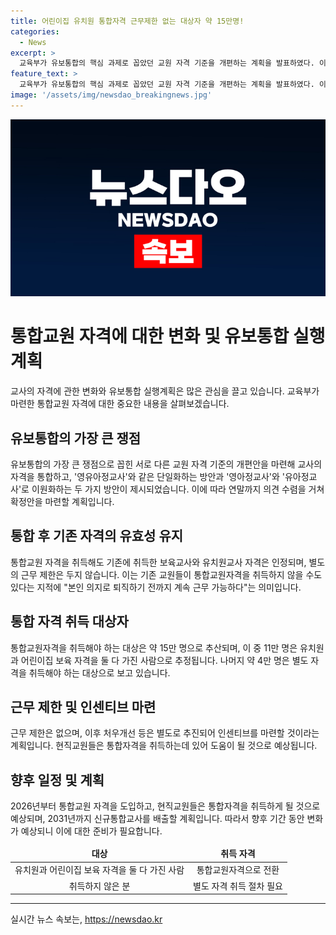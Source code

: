 ```yaml
---
title: 어린이집 유치원 통합자격 근무제한 없는 대상자 약 15만명!
categories:
  - News
excerpt: >
  교육부가 유보통합의 핵심 과제로 꼽았던 교원 자격 기준을 개편하는 계획을 발표하였다. 이에 따라, 통합교원 자격을 획득하지 않더라도 기존 보육교사와 유치원교사 자격은 유지된 채 근무 가능하며, 근무 제한은 없다. 이에 대한 인센티브와 처우개선은 별도로 추진될 예정이다. 이러한 변화는 2026년부터 시행될 예정이며, 2031년까지 신규통합교사를 양성하는 계획이다.
feature_text: >
  교육부가 유보통합의 핵심 과제로 꼽았던 교원 자격 기준을 개편하는 계획을 발표하였다. 이에 따라, 통합교원 자격을 획득하지 않더라도 기존 보육교사와 유치원교사 자격은 유지된 채 근무 가능하며, 근무 제한은 없다. 이에 대한 인센티브와 처우개선은 별도로 추진될 예정이다. 이러한 변화는 2026년부터 시행될 예정이며, 2031년까지 신규통합교사를 양성하는 계획이다.
image: '/assets/img/newsdao_breakingnews.jpg'
---
```


<p><img src="/assets/img/newsdao_breakingnews.jpg" alt="pcversion 속보" /></p>

<h1>통합교원 자격에 대한 변화 및 유보통합 실행계획</h1>

<p data-ke-size="size16">교사의 자격에 관한 변화와 유보통합 실행계획은 많은 관심을 끌고 있습니다. 교육부가 마련한 통합교원 자격에 대한 중요한 내용을 살펴보겠습니다.</p>

<h2>유보통합의 가장 큰 쟁점</h2>

<p data-ke-size="size16">유보통합의 가장 큰 쟁점으로 꼽힌 서로 다른 교원 자격 기준의 개편안을 마련해 교사의 자격을 통합하고, '영유아정교사'와 같은 단일화하는 방안과 '영아정교사'와 '유아정교사'로 이원화하는 두 가지 방안이 제시되었습니다. 이에 따라 연말까지 의견 수렴을 거쳐 확정안을 마련할 계획입니다.</p>

<h2>통합 후 기존 자격의 유효성 유지</h2>

<p data-ke-size="size16">통합교원 자격을 취득해도 기존에 취득한 보육교사와 유치원교사 자격은 인정되며, 별도의 근무 제한은 두지 않습니다. 이는 기존 교원들이 통합교원자격을 취득하지 않을 수도 있다는 지적에 "본인 의지로 퇴직하기 전까지 계속 근무 가능하다"는 의미입니다.</p>

<h2>통합 자격 취득 대상자</h2>

<p data-ke-size="size16">통합교원자격을 취득해야 하는 대상은 약 15만 명으로 추산되며, 이 중 11만 명은 유치원과 어린이집 보육 자격을 둘 다 가진 사람으로 추정됩니다. 나머지 약 4만 명은 별도 자격을 취득해야 하는 대상으로 보고 있습니다.</p>

<h2>근무 제한 및 인센티브 마련</h2>

<p data-ke-size="size16">근무 제한은 없으며, 이후 처우개선 등은 별도로 추진되어 인센티브를 마련할 것이라는 계획입니다. 현직교원들은 통합자격을 취득하는데 있어 도움이 될 것으로 예상됩니다.</p>

<h2>향후 일정 및 계획</h2>

<p data-ke-size="size16">2026년부터 통합교원 자격을 도입하고, 현직교원들은 통합자격을 취득하게 될 것으로 예상되며, 2031년까지 신규통합교사를 배출할 계획입니다. 따라서 향후 기간 동안 변화가 예상되니 이에 대한 준비가 필요합니다.</p>

<table>
<thead>
<tr>
<td style="text-align: center; height: 17px;"><b>대상</b></td>
<td style="text-align: center; height: 17px;"><b>취득 자격</b></td>
</tr>
</thead>
<tbody>
<tr>
<td style="text-align: center; height: 17px;">유치원과 어린이집 보육 자격을 둘 다 가진 사람</td>
<td style="text-align: center; height: 17px;">통합교원자격으로 전환</td>
</tr>
<tr>
<td style="text-align: center; height: 17px;">취득하지 않은 분</td>
<td style="text-align: center; height: 17px;">별도 자격 취득 절차 필요</td>
</tr>
</tbody>
</table>

<hr>
실시간 뉴스 속보는, <a href="https://newsdao.kr" rel="dofollow">https://newsdao.kr</a>


